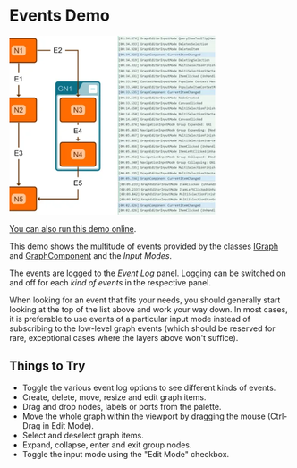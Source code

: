 <!--
 //////////////////////////////////////////////////////////////////////////////
 // @license
 // This file is part of yFiles for HTML.
 // Use is subject to license terms.
 //
 // Copyright (c) by yWorks GmbH, Vor dem Kreuzberg 28,
 // 72070 Tuebingen, Germany. All rights reserved.
 //
 //////////////////////////////////////////////////////////////////////////////
-->
# Events Demo

<img src="../../../doc/demo-thumbnails/events-viewer.webp" alt="demo-thumbnail" height="320"/>

[You can also run this demo online](https://www.yworks.com/demos/view/events/).

This demo shows the multitude of events provided by the classes [IGraph](https://docs.yworks.com/yfileshtml/#/api/IGraph) and [GraphComponent](https://docs.yworks.com/yfileshtml/#/api/GraphComponent) and the _Input Modes_.

The events are logged to the _Event Log_ panel. Logging can be switched on and off for each _kind of events_ in the respective panel.

When looking for an event that fits your needs, you should generally start looking at the top of the list above and work your way down. In most cases, it is preferable to use events of a particular input mode instead of subscribing to the low-level graph events (which should be reserved for rare, exceptional cases where the layers above won't suffice).

## Things to Try

- Toggle the various event log options to see different kinds of events.
- Create, delete, move, resize and edit graph items.
- Drag and drop nodes, labels or ports from the palette.
- Move the whole graph within the viewport by dragging the mouse (Ctrl\-Drag in Edit Mode).
- Select and deselect graph items.
- Expand, collapse, enter and exit group nodes.
- Toggle the input mode using the "Edit Mode" checkbox.
